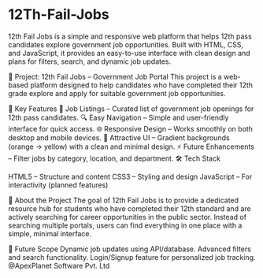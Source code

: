 # 12Th-Fail-Jobs
12th Fail Jobs is a simple and responsive web platform that helps 12th pass candidates explore government job opportunities. Built with HTML, CSS, and JavaScript, it provides an easy-to-use interface with clean design and plans for filters, search, and dynamic job updates.

📌 Project: 12th Fail Jobs – Government Job Portal
This project is a web-based platform designed to help candidates who have completed their 12th grade explore and apply for suitable government job opportunities.

🔹 Key Features
🎯 Job Listings – Curated list of government job openings for 12th pass candidates.
🔍 Easy Navigation – Simple and user-friendly interface for quick access.
🌐 Responsive Design – Works smoothly on both desktop and mobile devices.
🎨 Attractive UI – Gradient backgrounds (orange → yellow) with a clean and minimal design.
⚡ Future Enhancements – Filter jobs by category, location, and department.
🛠️ Tech Stack

HTML5 – Structure and content
CSS3 – Styling and design
JavaScript – For interactivity (planned features)

📖 About the Project
The goal of 12th Fail Jobs is to provide a dedicated resource hub for students who have completed their 12th standard and are actively searching for career opportunities in the public sector. Instead of searching multiple portals, users can find everything in one place with a simple, minimal interface.

🚀 Future Scope
Dynamic job updates using API/database.
Advanced filters and search functionality.
Login/Signup feature for personalized job tracking.
@ApexPlanet Software Pvt. Ltd
